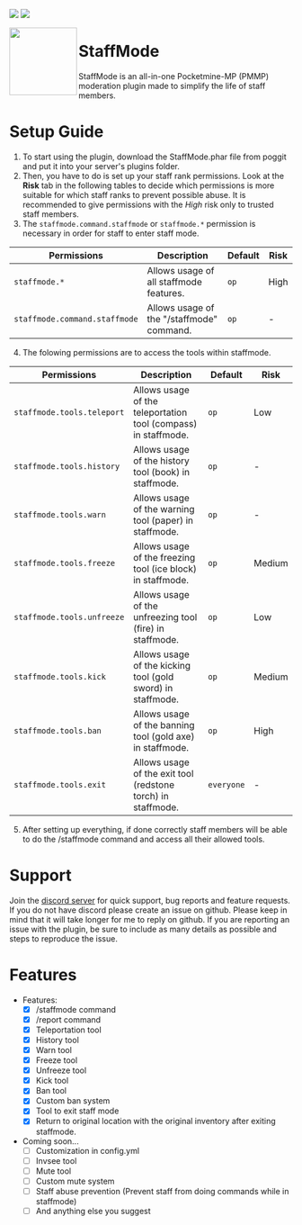 [![](https://poggit.pmmp.io/shield.state/StaffMode)](https://poggit.pmmp.io/p/StaffMode)
[![](https://poggit.pmmp.io/shield.api/StaffMode)](https://poggit.pmmp.io/p/StaffMode)

<img src="https://www.gstatic.com/images/branding/product/1x/admin_512dp.png" width="120" height="120" align="left"></img>

# StaffMode
StaffMode is an all-in-one Pocketmine-MP (PMMP) moderation plugin made to simplify the life of staff members.

# Setup Guide
1. To start using the plugin, download the StaffMode.phar file from poggit and put it into your server's plugins folder. 
2. Then, you have to do is set up your staff rank permissions. Look at the **Risk** tab in the following tables to decide which permissions is more suitable for which staff ranks to prevent possible abuse. It is recommended to give permissions with the *High* risk only to trusted staff members.
3. The `staffmode.command.staffmode` or `staffmode.*` permission is necessary in order for staff to enter staff mode.

| Permissions | Description | Default | Risk |
| --- | --- | --- | --- |
| `staffmode.*` | Allows usage of all staffmode features. | `op` | High |
| `staffmode.command.staffmode` | Allows usage of the "/staffmode" command. | `op` | - |

4. The folowing permissions are to access the tools within staffmode.

| Permissions | Description | Default | Risk |
| --- | --- | --- | --- |
| `staffmode.tools.teleport` | Allows usage of the teleportation tool (compass) in staffmode. | `op` | Low |
| `staffmode.tools.history` | Allows usage of the history tool (book) in staffmode. | `op` | - |
| `staffmode.tools.warn` | Allows usage of the warning tool (paper) in staffmode. | `op` | - |
| `staffmode.tools.freeze` | Allows usage of the freezing tool (ice block) in staffmode. | `op` | Medium |
| `staffmode.tools.unfreeze` | Allows usage of the unfreezing tool (fire) in staffmode. | `op` | Low |
| `staffmode.tools.kick` | Allows usage of the kicking tool (gold sword) in staffmode. | `op` | Medium |
| `staffmode.tools.ban` | Allows usage of the banning tool (gold axe) in staffmode. | `op` | High |
| `staffmode.tools.exit` | Allows usage of the exit tool (redstone torch) in staffmode. | `everyone` | - |

5. After setting up everything, if done correctly staff members will be able to do the /staffmode command and access all their allowed tools. 

# Support
Join the [discord server](https://discord.gg/YJZNhwhyMQ) for quick support, bug reports and feature requests.
If you do not have discord please create an issue on github. Please keep in mind that it will take longer for me to reply on github. If you are reporting an issue with the plugin, be sure to include as many details as possible and steps to reproduce the issue.

# Features
- Features:
  - [x] /staffmode command
  - [x] /report command
  - [x] Teleportation tool
  - [x] History tool
  - [x] Warn tool
  - [x] Freeze tool
  - [x] Unfreeze tool
  - [x] Kick tool
  - [x] Ban tool
  - [x] Custom ban system
  - [x] Tool to exit staff mode
  - [x] Return to original location with the original inventory after exiting staffmode.
- Coming soon...
  - [ ] Customization in config.yml 
  - [ ] Invsee tool
  - [ ] Mute tool
  - [ ] Custom mute system
  - [ ] Staff abuse prevention (Prevent staff from doing commands while in staffmode)
  - [ ] And anything else you suggest
